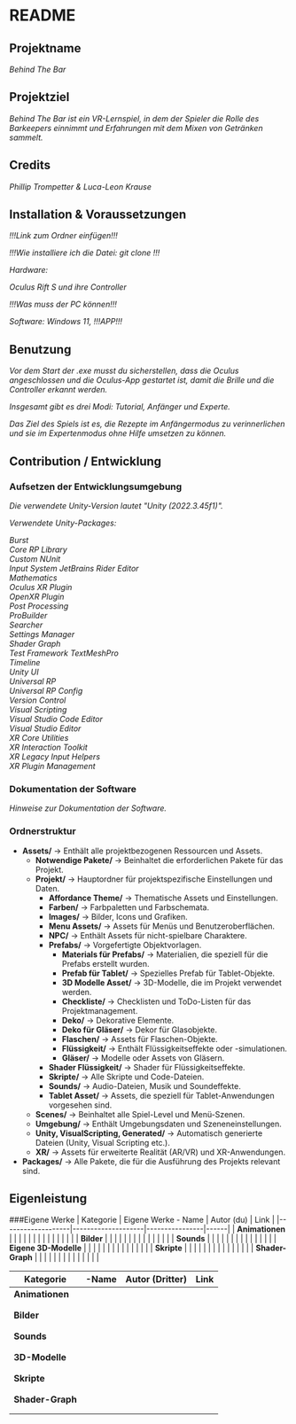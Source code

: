 # README

## Projektname
*Behind The Bar*

## Projektziel
*Behind The Bar ist ein VR-Lernspiel, in dem der Spieler die Rolle des Barkeepers einnimmt und Erfahrungen mit dem Mixen von Getränken sammelt.*

## Credits
*Phillip Trompetter & Luca-Leon Krause*

## Installation & Voraussetzungen
*!!!Link zum Ordner einfügen!!!*

*!!!Wie installiere ich die Datei: git clone <repo-url>!!!*

*Hardware:*

*Oculus Rift S und ihre Controller*

*!!!Was muss der PC können!!!*

*Software: Windows 11, !!!APP!!!*

## Benutzung
*Vor dem Start der .exe musst du sicherstellen, dass die Oculus angeschlossen und die Oculus-App gestartet ist, damit die Brille und die Controller erkannt werden.*

*Insgesamt gibt es drei Modi: Tutorial, Anfänger und Experte.*

*Das Ziel des Spiels ist es, die Rezepte im Anfängermodus zu verinnerlichen und sie im Expertenmodus ohne Hilfe umsetzen zu können.*

## Contribution / Entwicklung

### Aufsetzen der Entwicklungsumgebung
*Die verwendete Unity-Version lautet "Unity (2022.3.45f1)".*

*Verwendete Unity-Packages:*

*Burst*  
*Core RP Library*  
*Custom NUnit*  
*Input System* 
*JetBrains Rider Editor*  
*Mathematics*  
*Oculus XR Plugin*  
*OpenXR Plugin*  
*Post Processing*  
*ProBuilder*  
*Searcher*  
*Settings Manager*  
*Shader Graph*  
*Test Framework* 
*TextMeshPro*  
*Timeline*  
*Unity UI*  
*Universal RP*  
*Universal RP Config*  
*Version Control*  
*Visual Scripting*  
*Visual Studio Code Editor*  
*Visual Studio Editor*  
*XR Core Utilities*  
*XR Interaction Toolkit*  
*XR Legacy Input Helpers*  
*XR Plugin Management*

### Dokumentation der Software
*Hinweise zur Dokumentation der Software.*

### Ordnerstruktur
- **Assets/** → Enthält alle projektbezogenen Ressourcen und Assets.
  - **Notwendige Pakete/** → Beinhaltet die erforderlichen Pakete für das Projekt.
  - **Projekt/** → Hauptordner für projektspezifische Einstellungen und Daten.
    - **Affordance Theme/** → Thematische Assets und Einstellungen.
    - **Farben/** → Farbpaletten und Farbschemata.
    - **Images/** → Bilder, Icons und Grafiken.
    - **Menu Assets/** → Assets für Menüs und Benutzeroberflächen.
    - **NPC/** → Enthält Assets für nicht-spielbare Charaktere.
    - **Prefabs/** → Vorgefertigte Objektvorlagen.
      - **Materials für Prefabs/** → Materialien, die speziell für die Prefabs erstellt wurden.
      - **Prefab für Tablet/** → Spezielles Prefab für Tablet-Objekte.
      - **3D Modelle Asset/** → 3D-Modelle, die im Projekt verwendet werden.
      - **Checkliste/** → Checklisten und ToDo-Listen für das Projektmanagement.
      - **Deko/** → Dekorative Elemente.
      - **Deko für Gläser/** → Dekor für Glasobjekte.
      - **Flaschen/** → Assets für Flaschen-Objekte.
      - **Flüssigkeit/** → Enthält Flüssigkeitseffekte oder -simulationen.
      - **Gläser/** → Modelle oder Assets von Gläsern.
    - **Shader Flüssigkeit/** → Shader für Flüssigkeitseffekte.
    - **Skripte/** → Alle Skripte und Code-Dateien.
    - **Sounds/** → Audio-Dateien, Musik und Soundeffekte.
    - **Tablet Asset/** → Assets, die speziell für Tablet-Anwendungen vorgesehen sind.
  - **Scenes/** → Beinhaltet alle Spiel-Level und Menü-Szenen.
  - **Umgebung/** → Enthält Umgebungsdaten und Szeneneinstellungen.
  - **Unity, VisualScripting, Generated/** → Automatisch generierte Dateien (Unity, Visual Scripting etc.).
  - **XR/** → Assets für erweiterte Realität (AR/VR) und XR-Anwendungen.
- **Packages/** → Alle Pakete, die für die Ausführung des Projekts relevant sind.

## Eigenleistung
###Eigene Werke
  | Kategorie         | Eigene Werke - Name  | Autor (du)      | Link |
  |-------------------|--------------------|----------------|------|
  | **Animationen**   |                    |                |      |
  |                   |                    |                |      |
  |                  |                    |                |      |
  | **Bilder**       |                    |                |      |
  |                  |                    |                |      |
  |                  |                    |                |      |
  | **Sounds**       |                    |                |      |
  |                  |                    |                |      |
  |                  |                    |                |      |
  | **Eigene 3D-Modelle** |                |                |      |
  |                  |                    |                |      |
  |                  |                    |                |      |
  | **Skripte**      |                    |                |      |
  |                  |                    |                |      |
  |                  |                    |                |      |
  | **Shader-Graph** |                    |                |      |
  |                  |                    |                |      |
  |                  |                    |                |      |

| Kategorie         |  -Name  | Autor (Dritter) | Link |
|-------------------|--------------------|----------------|------|
| **Animationen**   |                    |                |      |
|                  |                    |                |      |
|                  |                    |                |      |
| **Bilder**       |                    |                |      |
|                  |                    |                |      |
|                  |                    |                |      |
| **Sounds**       |                    |                |      |
|                  |                    |                |      |
|                  |                    |                |      |
| **3D-Modelle**   |                    |                |      |
|                  |                    |                |      |
|                  |                    |                |      |
| **Skripte**      |                    |                |      |
|                  |                    |                |      |
|                  |                    |                |      |
| **Shader-Graph** |                    |                |      |
|                  |                    |                |      |
|                  |                    |                |      |

